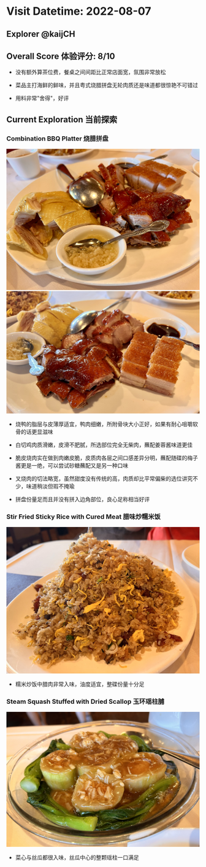 # Visit Datetime: 2022-08-07

## Explorer @kaijCH

## Overall Score 体验评分: 8/10

- 没有额外算茶位费，餐桌之间间距比正常店面宽，氛围非常放松

- 菜品主打海鲜的鲜味，并且粤式烧腊拼盘无轮肉质还是味道都很惊艳不可错过

- 用料非常"舍得"，好评

## Current Exploration 当前探索

### Combination BBQ Platter 烧腊拼盘

![Combination BBQ Platter](Pix2022Aug07th/Combination_BBQ_Platter_1.jpeg)
![Combination BBQ Platter](Pix2022Aug07th/Combination_BBQ_Platter_2.jpeg)

- 烧鸭的脂层与皮薄厚适宜，鸭肉细嫩，所附骨块大小正好，如果有耐心咀嚼软骨的话更显滋味

- 白切鸡肉质滑嫩，皮滑不肥腻，所选部位完全无柴肉，蘸配姜蓉酱味道更佳

- 脆皮烧肉实在做到肉嫩皮脆，皮质肉各层之间口感差异分明，蘸配随碟的梅子酱更是一绝，可以尝试砂糖蘸配又是另一种口味

- 叉烧肉的切法略宽，虽然甜度没有传统的高，肉质却比平常偏柴的选位讲究不少，味道稍淡但瑕不掩瑜

- 拼盘份量足而且并没有拼入边角部位，良心足称相当好评

### Stir Fried Sticky Rice with Cured Meat 腊味炒糯米饭

![Stir Fried Sticky Rice with Cured Meat](Pix2022Aug07th/Stir_Fried_Sticky_Rice_with_Cured_Meat.jpeg)

- 糯米炒饭中腊肉非常入味，油度适宜，整碟份量十分足

### Steam Squash Stuffed with Dried Scallop 玉环瑶柱脯

![Steam Squash Stuffed with Dried Scallop](Pix2022Aug07th/Steam_Squash_Stuffed_with_Dried_Scallop.jpeg)

- 菜心与丝瓜都很入味，丝瓜中心的整颗瑶柱一口满足

